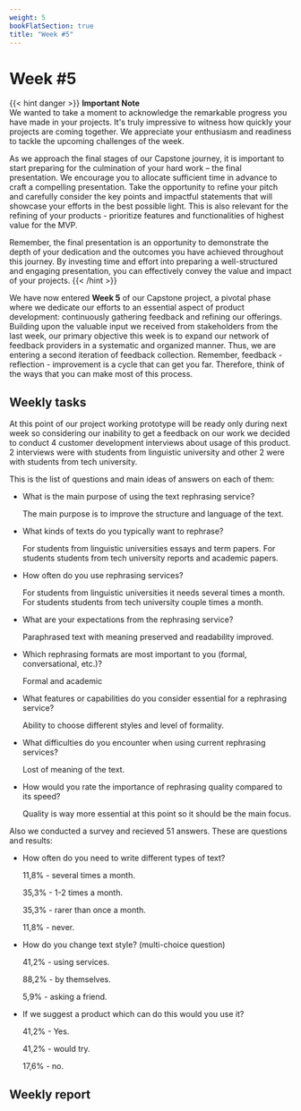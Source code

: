 ```yaml
---
weight: 5
bookFlatSection: true
title: "Week #5"
---
```


# **Week #5**

{{< hint danger >}}
**Important Note**  
We wanted to take a moment to acknowledge the remarkable progress you have made in your projects. It's truly impressive to witness how quickly your projects are coming together. We appreciate your enthusiasm and readiness to tackle the upcoming challenges of the week.

As we approach the final stages of our Capstone journey, it is important to start preparing for the culmination of your hard work – the final presentation. We encourage you to allocate sufficient time in advance to craft a compelling presentation. Take the opportunity to refine your pitch and carefully consider the key points and impactful statements that will showcase your efforts in the best possible light. This is also relevant for the refining of your products - prioritize features and functionalities of highest value for the MVP. 

Remember, the final presentation is an opportunity to demonstrate the depth of your dedication and the outcomes you have achieved throughout this journey. By investing time and effort into preparing a well-structured and engaging presentation, you can effectively convey the value and impact of your projects. 
{{< /hint >}}
  
We have now entered **Week 5** of our Capstone project, a pivotal phase where we dedicate our efforts to an essential aspect of product development: continuously gathering feedback and refining our offerings. Building upon the valuable input we received from stakeholders from the last week, our primary objective this week is to expand our network of feedback providers in a systematic and organized manner. Thus, we are entering a second iteration of feedback collection. Remember, feedback - reflection - improvement is a cycle that can get you far. Therefore, think of the ways that you can make most of this process. 

## **Weekly tasks**

At this point of our project working prototype will be ready only during next week so considering our inability to get a feedback on our work we decided to conduct 4 customer development interviews about usage of this product. 2 interviews were with students from linguistic university and other 2 were with students from tech university.

This is the list of questions and main ideas of answers on each of them:
- What is the main purpose of using the text rephrasing service? 

  The main purpose is to improve the structure and language of the text.
- What kinds of texts do you typically want to rephrase?

  For students from linguistic universities essays and term papers. For students students from tech university reports and academic papers.
- How often do you use rephrasing services?

  For students from linguistic universities it needs several times a month. For students students from tech university couple times a month.
- What are your expectations from the rephrasing service?

  Paraphrased text with meaning preserved and readability improved.
- Which rephrasing formats are most important to you (formal, conversational, etc.)?

  Formal and academic
- What features or capabilities do you consider essential for a rephrasing service?

  Ability to choose different styles and level of formality.
- What difficulties do you encounter when using current rephrasing services?

  Lost of meaning of the text.
- How would you rate the importance of rephrasing quality compared to its speed?

  Quality is way more essential at this point so it should be the main focus.

Also we conducted a survey and recieved 51 answers. These are questions and results:

- How often do you need to write different types of text?

  11,8% - several times a month.
  
  35,3% - 1-2 times a month.

  35,3% - rarer than once a month.

  11,8% - never.
- How do you change text style? (multi-choice question)

  41,2% - using services.
  
  88,2% - by themselves.

  5,9% - asking a friend.
- If we suggest a product which can do this would you use it?
  
  41,2% - Yes.

  41,2% - would try.

  17,6% - no.

## **Weekly report**


